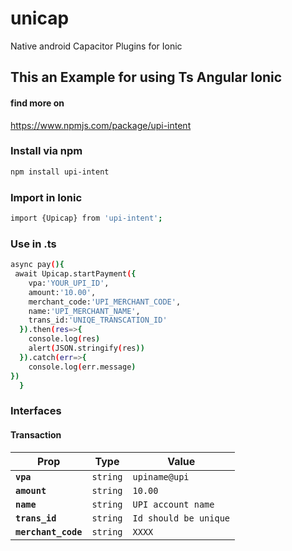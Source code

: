 # unicap
Native android Capacitor Plugins for Ionic

## This an Example for using Ts Angular Ionic 
#### find more on
https://www.npmjs.com/package/upi-intent
### Install via npm
```bash
npm install upi-intent
```
### Import in Ionic
```bash
import {Upicap} from 'upi-intent';
```
### Use in .ts
```bash
async pay(){
 await Upicap.startPayment({
    vpa:'YOUR_UPI_ID',
    amount:'10.00',
    merchant_code:'UPI_MERCHANT_CODE',
    name:'UPI_MERCHANT_NAME',
    trans_id:'UNIQE_TRANSCATION_ID'
  }).then(res=>{
    console.log(res)
    alert(JSON.stringify(res))
  }).catch(err=>{
    console.log(err.message)
})
  }
```
### Interfaces


#### Transaction

| Prop                | Type                | Value                            |
| ------------------- | ------------------- | ---------------------------------|
| **`vpa`**           | <code>string</code> | <code>upiname@upi</code>         |
| **`amount`**        | <code>string</code> | <code>10.00</code>               |
| **`name`**          | <code>string</code> | <code>UPI account name</code>    |
| **`trans_id`**      | <code>string</code> | <code>Id should be unique</code> |
| **`merchant_code`** | <code>string</code> | <code>XXXX</code>                |
